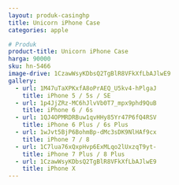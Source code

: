 ```yaml
---
layout: produk-casinghp
title: Unicorn iPhone Case
categories: apple

# Produk
product-title: Unicorn iPhone Case
harga: 90000
sku: hn-5466
image-drive: 1CzawWsyKDbsQ2TgBlR8VFkXfLbAJlwE9
gallery:
  - url: 1M47uTaXPKxfA8oPrAEQ_U5kv4-hPlgaJ
    title: iPhone 5 / 5s / SE
  - url: 1p4JjZRz-MC6hJlvVb0T7_mpx9phd9QuB
    title: iPhone 6 / 6s
  - url: 1QJ4OPMRDRBuw1qvHHy85Yr47P6fQ4RSV
    title: iPhone 6 Plus / 6s Plus
  - url: 1wJvt5BjP6BohmBp-dMc3sDK9NlHAf9cx
    title: iPhone 7 / 8
  - url: 1C7lua76xQxpHvp6ExMLqo2lUxzqT9yt-
    title: iPhone 7 Plus / 8 Plus
  - url: 1CzawWsyKDbsQ2TgBlR8VFkXfLbAJlwE9
    title: iPhone X
---
```

